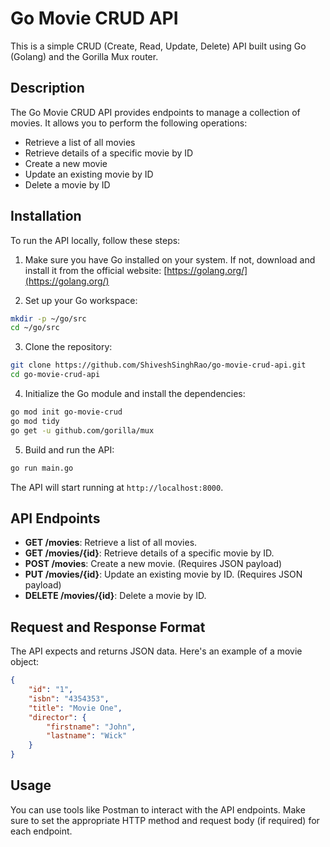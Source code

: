 
# Go Movie CRUD API

This is a simple CRUD (Create, Read, Update, Delete) API built using Go (Golang) and the Gorilla Mux router.

## Description

The Go Movie CRUD API provides endpoints to manage a collection of movies. It allows you to perform the following operations:

- Retrieve a list of all movies
- Retrieve details of a specific movie by ID
- Create a new movie
- Update an existing movie by ID
- Delete a movie by ID

## Installation

To run the API locally, follow these steps:

1. Make sure you have Go installed on your system. If not, download and install it from the official website: [https://golang.org/](https://golang.org/)

2. Set up your Go workspace:

```bash
mkdir -p ~/go/src
cd ~/go/src
```

3. Clone the repository:

```bash
git clone https://github.com/ShiveshSinghRao/go-movie-crud-api.git
cd go-movie-crud-api
```

4. Initialize the Go module and install the dependencies:

```bash
go mod init go-movie-crud
go mod tidy
go get -u github.com/gorilla/mux
```

5. Build and run the API:

```bash
go run main.go
```

The API will start running at `http://localhost:8000`.

## API Endpoints

- **GET /movies**: Retrieve a list of all movies.
- **GET /movies/{id}**: Retrieve details of a specific movie by ID.
- **POST /movies**: Create a new movie. (Requires JSON payload)
- **PUT /movies/{id}**: Update an existing movie by ID. (Requires JSON payload)
- **DELETE /movies/{id}**: Delete a movie by ID.

## Request and Response Format

The API expects and returns JSON data. Here's an example of a movie object:

```json
{
    "id": "1",
    "isbn": "4354353",
    "title": "Movie One",
    "director": {
        "firstname": "John",
        "lastname": "Wick"
    }
}
```

## Usage

You can use tools like Postman to interact with the API endpoints. Make sure to set the appropriate HTTP method and request body (if required) for each endpoint.

